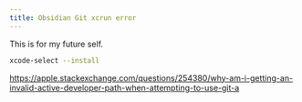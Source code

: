 ```yaml
---
title: Obsidian Git xcrun error
---
```


This is for my future self. 

```bash
xcode-select --install
```

https://apple.stackexchange.com/questions/254380/why-am-i-getting-an-invalid-active-developer-path-when-attempting-to-use-git-a